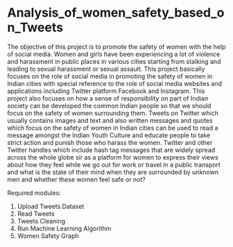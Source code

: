 # Analysis_of_women_safety_based_on_Tweets
The objective of this project is to promote the safety of women with the help of social media.
Women and girls have been experiencing a lot of violence and harassment in public places in various cities starting from stalking and leading to sexual harassment or sexual assault. This project basically focuses on the role of social media in promoting the safety of women in Indian cities with special reference to the role of social media websites and applications including Twitter platform Facebook and Instagram. This project also focuses on how a sense of responsibility on part of Indian society can be developed the common Indian people so that we should focus on the safety of women surrounding them. Tweets on Twitter which usually contains images and text and also written messages and quotes which focus on the safety of women in Indian cities can be used to read a message amongst the Indian Youth Culture and educate people to take strict action and punish those who harass the women. Twitter and other Twitter handles which include hash tag messages that are widely spread across the whole globe sir as a platform for women to express their views about how they feel while we go out for work or travel in a public transport and what is the state of their mind when they are surrounded by unknown men and whether these women feel safe or not? 

 Required modules:  
1. Upload Tweets Dataset  
2. Read Tweets  
3. Tweets Cleaning  
4. Run Machine Learning Algorithm  
5. Women Safety Graph  
